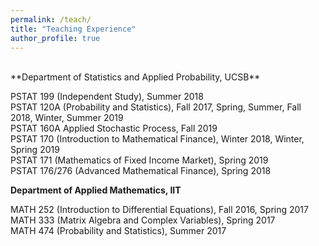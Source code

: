```yaml
---
permalink: /teach/
title: "Teaching Experience"
author_profile: true
---
```

<br>
**Department of Statistics and Applied Probability, UCSB**

PSTAT 199 (Independent Study), Summer 2018  
PSTAT 120A (Probability and Statistics), Fall 2017, Spring, Summer, Fall 2018, Winter, Summer 2019  
PSTAT 160A Applied Stochastic Process, Fall 2019  
PSTAT 170 (Introduction to Mathematical Finance), Winter 2018, Winter, Spring 2019  
PSTAT 171 (Mathematics of Fixed Income Market), Spring 2019  
PSTAT 176/276 (Advanced Mathematical Finance), Spring 2018

**Department of Applied Mathematics, IIT**

MATH 252 (Introduction to Differential Equations), Fall 2016, Spring 2017  
MATH 333 (Matrix Algebra and Complex Variables), Spring 2017  
MATH 474 (Probability and Statistics), Summer 2017
